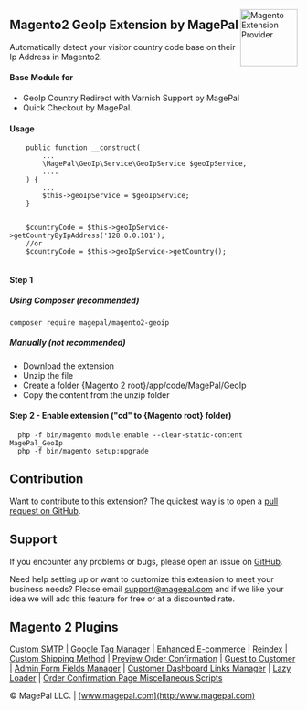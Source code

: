 <a href="http://www.magepal.com" title="Top Magento 2 Extension Provider" ><img src="https://image.ibb.co/dHBkYH/Magepal_logo.png" width="100" align="right" alt="Magento Extension Provider" /></a>

## Magento2 GeoIp Extension by MagePal


Automatically detect your visitor country code base on their Ip Address in Magento2.


#### Base Module for 

 - GeoIp Country Redirect with Varnish Support by MagePal
 - Quick Checkout by MagePal.


#### Usage

````
    public function __construct(
        ...
        \MagePal\GeoIp\Service\GeoIpService $geoIpService,
        ....
    ) {
        ...
        $this->geoIpService = $geoIpService;
    }
    
    
    $countryCode = $this->geoIpService->getCountryByIpAddress('128.0.0.101');
    //or
    $countryCode = $this->geoIpService->getCountry();
    

````

#### Step 1
##### Using Composer (recommended)
```
composer require magepal/magento2-geoip
```

##### Manually  (not recommended)
 * Download the extension
 * Unzip the file
 * Create a folder {Magento 2 root}/app/code/MagePal/GeoIp
 * Copy the content from the unzip folder


#### Step 2 - Enable extension ("cd" to {Magento root} folder)
```
  php -f bin/magento module:enable --clear-static-content MagePal_GeoIp
  php -f bin/magento setup:upgrade
```


Contribution
---
Want to contribute to this extension? The quickest way is to open a [pull request on GitHub](https://help.github.com/articles/using-pull-requests).


Support
---
If you encounter any problems or bugs, please open an issue on [GitHub](https://github.com/magepal/magento2-reindex/issues).

Need help setting up or want to customize this extension to meet your business needs? Please email support@magepal.com and if we like your idea we will add this feature for free or at a discounted rate.

Magento 2 Plugins
---
[Custom SMTP](https://www.magepal.com/magento2/extensions/custom-smtp.html) | [Google Tag Manager](https://www.magepal.com/magento2/extensions/google-tag-manager.html) | [Enhanced E-commerce](https://www.magepal.com/magento2/extensions/enhanced-ecommerce-for-google-tag-manager.html) | [Reindex](https://www.magepal.com/magento2/extensions/reindex.html) | [Custom Shipping Method](https://www.magepal.com/magento2/extensions/custom-shipping-rates-for-magento-2.html) | [Preview Order Confirmation](https://www.magepal.com/magento2/extensions/preview-order-confirmation-page-for-magento-2.html) | [Guest to Customer](https://www.magepal.com/magento2/extensions/guest-to-customer.html) | [Admin Form Fields Manager](https://www.magepal.com/magento2/extensions/admin-form-fields-manager-for-magento-2.html) | [Customer Dashboard Links Manager](https://www.magepal.com/magento2/extensions/customer-dashboard-links-manager-for-magento-2.html) | [Lazy Loader](https://www.magepal.com/magento2/extensions/lazy-load.html) | [Order Confirmation Page Miscellaneous Scripts](https://www.magepal.com/magento2/extensions/order-confirmation-miscellaneous-scripts-for-magento-2.html)

© MagePal LLC. | [www.magepal.com](http:/www.magepal.com)
